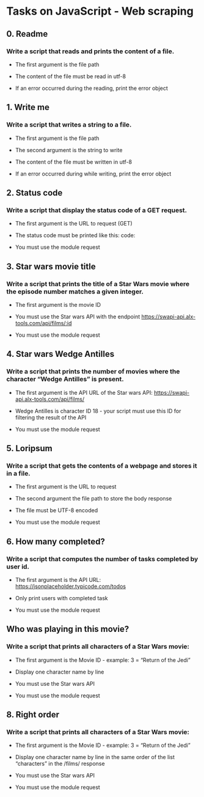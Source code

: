 # Tasks on JavaScript - Web scraping

## 0. Readme

### Write a script that reads and prints the content of a file.

+ The first argument is the file path

+ The content of the file must be read in utf-8

+ If an error occurred during the reading, print the error object

## 1. Write me

### Write a script that writes a string to a file.

+ The first argument is the file path

+ The second argument is the string to write

+ The content of the file must be written in utf-8

+ If an error occurred during while writing, print the error object

## 2. Status code

### Write a script that display the status code of a GET request.

+ The first argument is the URL to request (GET)

+ The status code must be printed like this: code: <status code>

+ You must use the module request

## 3. Star wars movie title

### Write a script that prints the title of a Star Wars movie where the episode number matches a given integer.

+ The first argument is the movie ID

+ You must use the Star wars API with the endpoint https://swapi-api.alx-tools.com/api/films/:id

+ You must use the module request

## 4. Star wars Wedge Antilles

### Write a script that prints the number of movies where the character “Wedge Antilles” is present.

+ The first argument is the API URL of the Star wars API: https://swapi-api.alx-tools.com/api/films/

+ Wedge Antilles is character ID 18 - your script must use this ID for filtering the result of the API

+ You must use the module request

## 5. Loripsum

### Write a script that gets the contents of a webpage and stores it in a file.

- The first argument is the URL to request

- The second argument the file path to store the body response

- The file must be UTF-8 encoded

- You must use the module request

## 6. How many completed?

### Write a script that computes the number of tasks completed by user id.

- The first argument is the API URL: https://jsonplaceholder.typicode.com/todos

- Only print users with completed task

- You must use the module request

## Who was playing in this movie?

### Write a script that prints all characters of a Star Wars movie:

- The first argument is the Movie ID - example: 3 = “Return of the Jedi”

- Display one character name by line

- You must use the Star wars API

- You must use the module request

## 8. Right order

### Write a script that prints all characters of a Star Wars movie:

- The first argument is the Movie ID - example: 3 = “Return of the Jedi”

- Display one character name by line in the same order of the list “characters” in the /films/ response

- You must use the Star wars API

- You must use the module request
